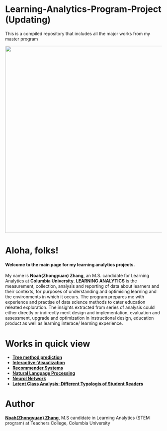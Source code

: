 # Learning-Analytics-Program-Project (Updating)
This is a compiled repository that includes all the major works from my master program


<img src="http://www.e-learn.nl/media/blogs/e-learn/banners/wordle-learninganalytics.png?mtime=1514126619" width="600"><br>



# Aloha, folks!
#### Welcome to the main page for my learning analytics projects.

My name is **Noah(Zhongyuan) Zhang**, an M.S. candidate for Learning Analytics at **Columbia University**. **LEARNING ANALYTICS** is the measurement, collection, analysis and reporting of data about learners and their contexts, for purposes of understanding and optimising learning and the environments in which it occurs. The program prepares me with experience and practise of data science methods to cater education releated exploration. The insights extracted from series of analysis could either directly or indirectly merit design and implementation, evaluation and assessment, upgrade and optimization in instructional design, education product  as well as learning interace/ learning experience.

# Works in quick view

- [**Tree method prediction**](https://github.com/zz2641/Prediction-Learning-Analytics)<br>
- [**Interactive-Visualization**](https://github.com/zz2641/Mid-term-test-result-shiny-dashboard)<br>
- [**Recommender Systems**](https://github.com/zz2641/recommender-systems)<br>
- [**Natural Language Processing**](https://github.com/zz2641/Natural-Language-Processing)<br>
- [**Neurol Network**]()<br>
- [**Latent Class Analysis: Different Typologis of Student Readers**](https://github.com/zz2641/A-Latent-Class-Analysis-Student-Typology)

# Author
[**Noah(Zhongyuan) Zhang**](), M.S candidate in Learning Analytics (STEM program) at Teachers College, Columbia University
